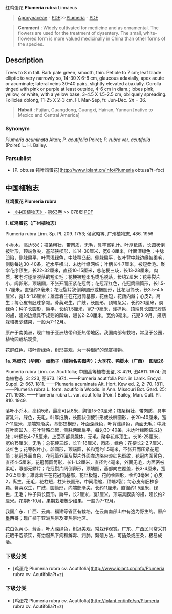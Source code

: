 红鸡蛋花 **Plumeria rubra** Linnaeus

> [Apocynaceae](http://www.iplant.cn/info/Apocynaceae?t=foc) - [PDF](http://www.iplant.cn/foc/pdf/Apocynaceae.pdf)>>[Plumeria](http://www.iplant.cn/info/Plumeria?t=foc) - [PDF](http://www.iplant.cn/foc/pdf/Plumeria.pdf)

> **Comment** : 
> Widely cultivated for medicine and as ornamental. The flowers are used for the treatment of dysentery. The small, white-flowered form is more valued medicinally in China than other forms of the species.

## Description

Trees to 8 m tall. Bark pale green, smooth, thin. Petiole to 7 cm; leaf blade elliptic to very narrowly so, 14-30 X 6-8 cm, glaucous adaxially, apex acute or acuminate; lateral veins 30-40 pairs, slightly elevated abaxially. Corolla tinged with pink or purple at least outside, 4-6 cm in diam.; lobes pink, yellow, or white, with a yellow base, 3-4.5 X  1.5-2.5 cm, obliquely spreading. Follicles oblong, 11-25 X  2-3 cm. Fl. Mar-Sep, fr. Jun-Dec. 2*n* = 36.

> **Habait** : 
> Fujian, Guangdong, Guangxi, Hainan, Yunnan [native to Mexico and Central America]

### Synonym
*Plumeria acuminata* Aiton; *P. acutifolia* Poiret; *P. rubra* var. *acutifolia* (Poiret) L. H. Bailey.

### Parsublist

* [P.  obtusa  钝叶鸡蛋花](http://www.iplant.cn/info/Plumeria obtusa?t=foc)

## 中国植物志

**红鸡蛋花 Plumeria rubra**

* [《中国植物志》](http://www.iplant.cn/frps)- [第63卷](http://www.iplant.cn/frps/vol/63) >> 078页 [PDF](http://www.iplant.cn/frps/pdf/63/078.pdf)

**1. 红鸡蛋花（广州植物志）**

Plumeria rubra Linn. Sp. Pl. 209. 1753; 侯宽昭等, 广州植物志, 486. 1956

小乔木，高达5米；枝条粗壮，带肉质，无毛，具丰富乳汁。叶厚纸质，长圆状倒披针形，顶端急尖，基部狭楔形，长14-30厘米，宽6-8厘米，叶面深绿色；中脉凹陷，侧脉扁平，叶背浅绿色，中脉稍凸起，侧脉扁平，仅叶背中脉边缘被柔毛，侧脉每边30-40条，近水平横出，未达叶缘网结；叶柄长4-7厘米，被短柔毛。聚伞花序顶生，长22-32厘米，直径10-15厘米，总花梗三歧，长13-28厘米，肉质，被老时逐渐脱落的短柔毛；花梗被短柔毛或毛脱落，长约2厘米；花萼裂片小，阔卵形，顶端圆，不张开而压紧花冠筒；花冠深红色，花冠筒圆筒形，长1.5-1.7厘米，直径约3毫米；花冠裂片狭倒卵圆形或椭圆形，比花冠筒长，长3.5-4.5厘米，宽1.5-1.8厘米；雄蕊着生在花冠筒基部，花丝短，花药内藏；心皮2，离生；每心皮有胚珠多颗。蓇葖双生，广歧，长圆形，顶端急尖，长约20厘米，淡绿色；种子长圆形，扁平，长约1.5厘米，宽7-9毫米，浅棕色，顶端具长圆形膜质的翅，翅的边缘具不规则的凹缺，翅长2-2.8厘米，宽约8毫米。花期3-9月，果期栽培极少结果，一般为7-12月。

原产于南美洲，现广植于亚洲热带和亚热带地区。我国南部有栽培，常见于公园，植物园栽培观赏。

花鲜红色，枝叶青绿色，树形美观，为一种很好的观赏植物。

**1a. 鸡蛋花（华南）　缅栀子（植物名实图考）；大季花、鸭脚木（广西）　图版26**

Plumeria rubra Linn. cv. Acutifolia; 中国高等植物图鉴, 3: 429, 图4811. 1974; 海南植物志, 3: 223, 图673. 1974. ——Plumeria acutifolia Poir. in Lamk. Encycl. Suppl. 2: 667. 1811. ——Plumeria acuminata Ait. Hort. Kew ed. 2, 2: 70. 1811. ——Plumeria rubra L. form. acutifolia Woods. in Ann. Missouri Bot. Gard. 25: 211. 1938. ——Plumeria rubra L. var. acutifolia (Poir. ) Bailey, Man. Cult. Pl. 810. 1949.

落叶小乔木，高约5米，最高可达8米，胸径15-20厘米；枝条粗壮，带肉质，具丰富乳汁，绿色，无毛。叶厚纸质，长圆状倒披针形或长椭圆形，长20-40厘米，宽7-11厘米，顶端短渐尖，基部狭楔形，叶面深绿色，叶背浅绿色，两面无毛；中脉在叶面凹入，在叶背略凸起，侧脉两面扁平，每边30-40条，未达叶缘网结成边脉；叶柄长4-7.5厘米，上面基部具腺体，无毛。聚伞花序顶生，长16-25厘米，宽约15厘米，无毛；总花梗三歧，长11-18厘米，肉质，绿色；花梗长2-2.7厘米，淡红色；花萼裂片小，卵圆形，顶端圆，长和宽约1.5毫米，不张开而压紧花冠筒；花冠外面白色，花冠筒外面及裂片外面左边略带淡红色斑纹，花冠内面黄色，直径4-5厘米，花冠筒圆筒形，长1-1.2厘米，直径约4毫米，外面无毛，内面密被柔毛，喉部无鳞片；花冠裂片阔倒卵形，顶端圆，基部向左覆盖，长3-4厘米，宽2-2.5厘米；雄蕊着生在花冠筒基部，花丝极短，花药长圆形，长约3毫米；心皮2，离生，无毛，花柱短，柱头长圆形，中间缢缩，顶端2裂；每心皮有胚株多颗。蓇葖双生，广歧，圆筒形，向端部渐尖，长约11厘米，直径约1.5厘米，绿色，无毛；种子斜长圆形，扁平，长2厘米，宽1厘米，顶端具膜质的翅，翅长约2厘米。花期5-10月，果期栽培极少结果，一般为7-12月。

我国广东、广西、云南、福建等省区有栽培，在云南南部山中有逸为野生的。原产墨西哥；现广植于亚洲热带及亚热带地区。

花白色黄心，芳香，叶大深绿色，树冠美观，常栽作观赏。广东、广西民间常采其花晒干泡茶饮，有治湿热下痢和解毒、润肺。繁殖方法，可插条或压条，极易成活。

### 下级分类
* [鸡蛋花  Plumeria rubra cv. Acutifolia](http://www.iplant.cn/info/Plumeria rubra cv. Acutifolia?t=z)

### 下级分类
* [鸡蛋花  Plumeria rubra cv. Acutifolia](http://iplant.cn/info/sp/Plumeria rubra cv. Acutifolia?t=z)
